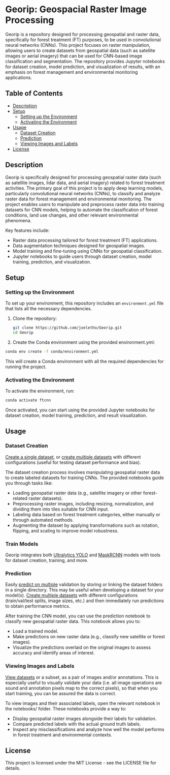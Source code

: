 # Georip: Geospacial Raster Image Processing

Georip is a repository designed for processing geospatial and raster data, specifically for forest treatment (FT) purposes, to be used in convolutional neural networks (CNNs). This project focuses on raster manipulation, allowing users to create datasets from geospatial data (such as satellite images or aerial imagery) that can be used for CNN-based image classification and segmentation. The repository provides Jupyter notebooks for dataset creation, model prediction, and visualization of results, with an emphasis on forest management and environmental monitoring applications.

## Table of Contents

- [Description](#description)
- [Setup](#setup)
  - [Setting up the Environment](#setting-up-the-environment)
  - [Activating the Environment](#activating-the-environment)
- [Usage](#usage)
  - [Dataset Creation](#dataset-creation)
  - [Prediction](#prediction)
  - [Viewing Images and Labels](#viewing-images-and-labels)
- [License](#license)

## Description

Georip is specifically designed for processing geospatial raster data (such as satellite images, lidar data, and aerial imagery) related to forest treatment activities. The primary goal of this project is to apply deep learning models, particularly convolutional neural networks (CNNs), to classify and analyze raster data for forest management and environmental monitoring. The project enables users to manipulate and preprocess raster data into training datasets for CNN models, helping to automate the classification of forest conditions, land use changes, and other relevant environmental phenomena.

Key features include:

- Raster data processing tailored for forest treatment (FT) applications.
- Data augmentation techniques designed for geospatial images.
- Model training and fine-tuning using CNNs for geospatial classification.
- Jupyter notebooks to guide users through dataset creation, model training, prediction, and visualization.

## Setup

### Setting up the Environment

To set up your environment, this repository includes an `environment.yml` file that lists all the necessary dependencies.

1. Clone the repository:

   ```bash
   git clone https://github.com/joeletho/Georip.git
   cd Georip
   ```
   
2. Create the Conda environment using the provided environment.yml:

  ```bash
  conda env create -f conda/environment.yml
  ```

This will create a Conda environment with all the required dependencies for running the project.

### Activating the Environment

To activate the environment, run:
  ```bash
  conda activate ftcnn
  ```

Once activated, you can start using the provided Jupyter notebooks for dataset creation, model training, prediction, and result visualization.

## Usage

### Dataset Creation

[Create a single dataset](https://github.com/joeletho/Georip/blob/main/notebooks/yolo_create_single_dataset.ipynb), or [create multiple datasets](https://github.com/joeletho/Georip/blob/main/notebooks/yolo_create_multiple_datasets.ipynb) with different configurations (useful for testing dataset performance and bias).

The dataset creation process involves manipulating geospatial raster data to create labeled datasets for training CNNs. The provided notebooks guide you through tasks like:

- Loading geospatial raster data (e.g., satellite imagery or other forest-related raster datasets).
- Preprocessing raster images, including resizing, normalization, and dividing them into tiles suitable for CNN input.
- Labeling data based on forest treatment categories, either manually or through automated methods.
- Augmenting the dataset by applying transformations such as rotation, flipping, and scaling to improve model robustness.

### Train Models

Georip integrates both [Ultralytics YOLO](https://docs.ultralytics.com/) and [MaskRCNN](https://github.com/matterport/Mask_RCNN) models with tools for dataset creation, training, and more.

### Prediction

Easily [predict on multiple](https://github.com/joeletho/Georip/blob/main/notebooks/yolo_predict_multiple_datasets.ipynb) validation by storing or linking the dataset folders in a single directory. This may be useful when developing a dataset for your model(s). [Create multiple datasets](https://github.com/joeletho/Georip/blob/main/notebooks/yolo_create_multiple_datasets.ipynb) with different configurations (train/val/test splits, image sizes, etc.) and then immediately run predictions to obtain performance metrics.

After training the CNN model, you can use the prediction notebook to classify new geospatial raster data. This notebook allows you to:

- Load a trained model.
- Make predictions on new raster data (e.g., classify new satellite or forest images).
- Visualize the predictions overlaid on the original images to assess accuracy and identify areas of interest.

### Viewing Images and Labels

[View datasets](https://github.com/joeletho/Georip/blob/main/notebooks/yolo_dataview.ipynb) or a subset, as a pair of images and/or annotations. This is especially useful to visually validate your data (i.e. all image operations are sound and annotation pixels map to the correct pixels), so that when you start training, you can be assured the data is correct.

To view images and their associated labels, open the relevant notebook in the notebooks/ folder. These notebooks provide a way to:

- Display geospatial raster images alongside their labels for validation.
- Compare predicted labels with the actual ground truth labels.
- Inspect any misclassifications and analyze how well the model performs in forest treatment and environmental contexts.

## License

This project is licensed under the MIT License - see the LICENSE file for details.

